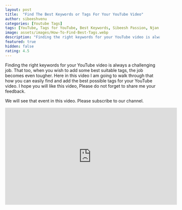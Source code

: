 ```yaml
---
layout: post
title:  "Find The Best Keywords or Tags For Your YouTube Video"
author: sibeeshvenu
categories: [Youtube Tags]
tags: [YouTube, Tags for YouTube, Best Keywords, Sibeesh Passion, Njan Oru Malayali, ഞാൻ ഒരു മലയാളി, Germaniyile Nalukal, Germany, Malayali in Germany, Indians in Germany, Keralite in Germany, Malayalees in Germany]
image: assets/images/How-To-Find-Best-Tags.webp
description: "Finding the right keywords for your YouTube video is always a challenging job. That too, when you wish to add some best suitable tags, the job becomes even tougher. Here in this video I am going to walk through that how you can easily find and add the best possible tags for your YouTube video. I hope you will like this video, Please do not forget to share me your feedback"
featured: true
hidden: false
rating: 4.5
---
```


Finding the right keywords for your YouTube video is always a challenging job. That too, when you wish to add some best suitable tags, the job becomes even tougher. Here in this video I am going to walk through that how you can easily find and add the best possible tags for your YouTube video. I hope you will like this video, Please do not forget to share me your feedback. 
  



We will see that event in this video. Please subscribe to our channel. 

<iframe width="560" height="315" src="https://www.youtube.com/embed/KdipAmvxRRg" frameborder="0" allow="accelerometer; autoplay; encrypted-media; gyroscope; picture-in-picture" allowfullscreen></iframe>

